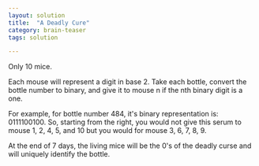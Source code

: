 ```yaml
---
layout: solution
title:  "A Deadly Cure"
category: brain-teaser
tags: solution

---
```


Only 10 mice.

Each mouse will represent a digit in base 2. Take each bottle, convert the bottle number to binary, and give it to mouse n if the nth binary digit is a one.

For example, for bottle number 484, it's binary representation is: 0111100100.  So, starting from the right, you would not give this serum to mouse 1, 2, 4, 5, and 10 but you would for mouse 3, 6, 7, 8, 9.

At the end of 7 days, the living mice will be the 0's of the deadly curse and will uniquely identify the bottle.
